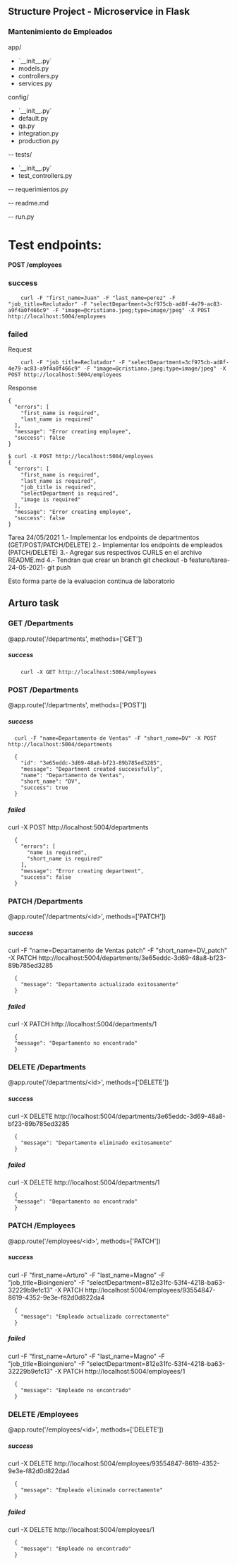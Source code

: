 ## Structure Project - Microservice in Flask

### Mantenimiento de Empleados

app/

<ul>
    <li>`__init__.py`</li>
    <li>models.py</li>
    <li>controllers.py</li>
    <li>services.py</li>
</ul>
config/
<ul>
    <li>`__init__.py`</li>
    <li>default.py</li>
    <li>qa.py</li>
    <li>integration.py</li>
    <li>production.py</li>
</ul>

-- tests/

<ul>
    <li>`__init__.py`</li>
    <li>test_controllers.py</li>
</ul>

-- requerimientos.py

-- readme.md

-- run.py

# Test endpoints:

#### POST /employees

### success

```
    curl -F "first_name=Juan" -F "last_name=perez" -F "job_title=Reclutador" -F "selectDepartment=3cf975cb-ad8f-4e79-ac83-a9f4a0f466c9" -F "image=@cristiano.jpeg;type=image/jpeg" -X POST http://localhost:5004/employees
```

### failed

Request

```
    curl -F "job_title=Reclutador" -F "selectDepartment=3cf975cb-ad8f-4e79-ac83-a9f4a0f466c9" -F "image=@cristiano.jpeg;type=image/jpeg" -X POST http://localhost:5004/employees
```

Response

```
{
  "errors": [
    "first_name is required",
    "last_name is required"
  ],
  "message": "Error creating employee",
  "success": false
}
```

```
$ curl -X POST http://localhost:5004/employees
{
  "errors": [
    "first_name is required",
    "last_name is required",
    "job_title is required",
    "selectDepartment is required",
    "image is required"
  ],
  "message": "Error creating employee",
  "success": false
}
```

Tarea 24/05/2021
1.- Implementar los endpoints de departmentos (GET/POST/PATCH/DELETE)
2.- Implementar los endpoints de empleados (PATCH/DELETE)
3.- Agregar sus respectivos CURLS en el archivo README.md
4.- Tendran que crear un branch
git checkout -b feature/tarea-24-05-2021-<username de gitbhub>
git push

Esto forma parte de la evaluacion continua de laboratorio



## Arturo task

### GET /Departments
@app.route('/departments', methods=['GET'])
##### success

```
    curl -X GET http://localhost:5004/employees
```

### POST /Departments
@app.route('/departments', methods=['POST'])
##### success

```
  curl -F "name=Departamento de Ventas" -F "short_name=DV" -X POST http://localhost:5004/departments

  {
    "id": "3e65eddc-3d69-48a8-bf23-89b785ed3285",
    "message": "Department created successfully",
    "name": "Departamento de Ventas",
    "short_name": "DV",
    "success": true
  }
```

##### failed

 curl -X POST http://localhost:5004/departments
``` 
  {
    "errors": [
      "name is required",
      "short_name is required"
    ],
    "message": "Error creating department",
    "success": false
  }
```

### PATCH /Departments
@app.route('/departments/\<id>', methods=['PATCH'])
##### success

curl -F "name=Departamento de Ventas patch" -F "short_name=DV_patch" -X PATCH http://localhost:5004/departments/3e65eddc-3d69-48a8-bf23-89b785ed3285
```
  {
    "message": "Departamento actualizado exitosamente"
  }
```

##### failed

curl -X PATCH http://localhost:5004/departments/1
```
  {
  "message": "Departamento no encontrado"
  }
```

### DELETE /Departments
@app.route('/departments/\<id>', methods=['DELETE'])
##### success

curl -X DELETE http://localhost:5004/departments/3e65eddc-3d69-48a8-bf23-89b785ed3285
```
  {
    "message": "Departamento eliminado exitosamente"
  }
```

##### failed

curl -X DELETE http://localhost:5004/departments/1
```
  {
  "message": "Departamento no encontrado"
  }
```


### PATCH /Employees
@app.route('/employees/\<id>', methods=['PATCH'])
##### success

curl -F "first_name=Arturo" -F "last_name=Magno" -F "job_title=Bioingeniero" -F "selectDepartment=812e31fc-53f4-4218-ba63-32229b9efc13" -X PATCH http://localhost:5004/employees/93554847-8619-4352-9e3e-f82d0d822da4
```
  {
    "message": "Empleado actualizado correctamente"
  }
```

##### failed
curl -F "first_name=Arturo" -F "last_name=Magno" -F "job_title=Bioingeniero" -F "selectDepartment=812e31fc-53f4-4218-ba63-32229b9efc13" -X PATCH http://localhost:5004/employees/1
```
  {
    "message": "Empleado no encontrado"
  }
```

### DELETE /Employees
@app.route('/employees/\<id>', methods=['DELETE'])
##### success

curl -X DELETE http://localhost:5004/employees/93554847-8619-4352-9e3e-f82d0d822da4
```
  {
    "message": "Empleado eliminado correctamente"
  }
```

##### failed
curl -X DELETE http://localhost:5004/employees/1
```
  {
    "message": "Empleado no encontrado"
  }
```
